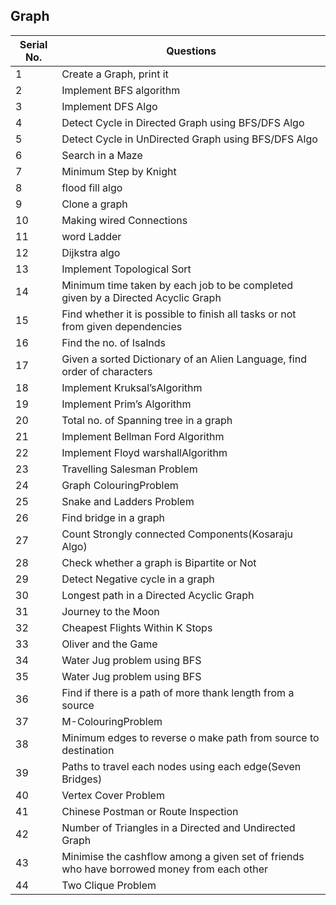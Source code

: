 ## Graph
Serial No. | Questions
| --- | ----------- |
1 | Create a Graph, print it
2 | Implement BFS algorithm
3 | Implement DFS Algo
4 | Detect Cycle in Directed Graph using BFS/DFS Algo
5 | Detect Cycle in UnDirected Graph using BFS/DFS Algo
6 | Search in a Maze
7 | Minimum Step by Knight
8 | flood fill algo
9 | Clone a graph
10 | Making wired Connections
11 | word Ladder
12 | Dijkstra algo
13 | Implement Topological Sort
14 | Minimum time taken by each job to be completed given by a Directed Acyclic Graph
15 | Find whether it is possible to finish all tasks or not from given dependencies
16 | Find the no. of Isalnds
17 | Given a sorted Dictionary of an Alien Language, find order of characters
18 | Implement Kruksal’sAlgorithm
19 | Implement Prim’s Algorithm
20 | Total no. of Spanning tree in a graph
21 | Implement Bellman Ford Algorithm
22 | Implement Floyd warshallAlgorithm
23 | Travelling Salesman Problem
24 | Graph ColouringProblem
25 | Snake and Ladders Problem
26 | Find bridge in a graph
27 | Count Strongly connected Components(Kosaraju Algo)
28 | Check whether a graph is Bipartite or Not
29 | Detect Negative cycle in a graph
30 | Longest path in a Directed Acyclic Graph
31 | Journey to the Moon
32 | Cheapest Flights Within K Stops
33 | Oliver and the Game
34 | Water Jug problem using BFS
35 | Water Jug problem using BFS
36 | Find if there is a path of more thank length from a source
37 | M-ColouringProblem
38 | Minimum edges to reverse o make path from source to destination
39 | Paths to travel each nodes using each edge(Seven Bridges)
40 | Vertex Cover Problem
41 | Chinese Postman or Route Inspection
42 | Number of Triangles in a Directed and Undirected Graph
43 | Minimise the cashflow among a given set of friends who have borrowed money from each other
44 | Two Clique Problem
